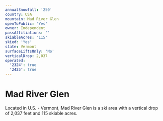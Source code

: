 ```yaml
---
annualSnowfall: '250'
country: USA
mountain: Mad River Glen
openToPublic: 'Yes'
owner: Independent
passAffiliations: ''
skiableAcres: '115'
skied: 'Yes'
state: Vermont
surfaceLiftsOnly: 'No'
verticalDrop: 2,037
operated:
  '2324': true
  '2425': true
---
```



# Mad River Glen

Located in U.S. - Vermont, Mad River Glen is a ski area with a vertical drop of 2,037 feet and 115 skiable acres.
